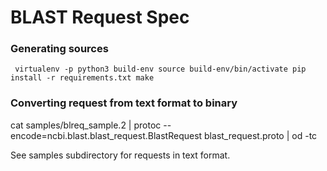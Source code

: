 # BLAST Request Spec

### Generating sources

`
virtualenv -p python3 build-env
source build-env/bin/activate
pip install -r requirements.txt
make`

### Converting request from text format to binary

cat samples/blreq_sample.2 | protoc --encode=ncbi.blast.blast_request.BlastRequest blast_request.proto | od -tc

See samples subdirectory for requests in text format.

